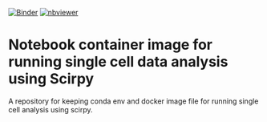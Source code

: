 [![Binder](https://mybinder.org/badge_logo.svg)](https://mybinder.org/v2/gh/imperial-genomics-facility/scarpy-notebook-image/master?urlpath=lab)
[![nbviewer](https://img.shields.io/badge/launch-nbviewer-coral)](https://nbviewer.jupyter.org/github/imperial-genomics-facility/scirpy-notebook-image/tree/master/)

# Notebook container image for running single cell data analysis using Scirpy

A repository for keeping conda env and docker image file for running single cell analysis using scirpy.
